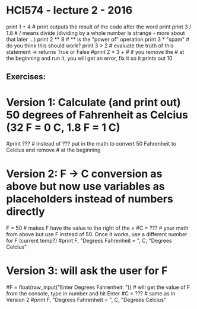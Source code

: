 # HCI574 - lecture 2 - 2016

print 1 + 4 # print outputs the result of the code after the word print
print 3 / 1.8 # / means divide (dividing by a whole number is strange - more about that later ...)
print 2 ** 8 # ** is the "power of" operation
print 3 * "spam" # do you think this should work?
print 3 > 2 # evaluate the truth of this statement -> returns True or False
#print 2 * 3 + # if you remove the # at the beginning and run it, you will get an error, fix it so it prints out 10

## Exercises:

# Version 1: Calculate (and print out) 50 degrees of Fahrenheit as Celcius (32 F  = 0 C, 1.8 F = 1 C)
#print ??? # instead of ??? put in the math to convert 50 Fahrenheit to Celcius and remove # at the beginning

# Version 2: F -> C conversion as above but now use variables as placeholders instead of numbers directly
F = 50 # makes F have the value to the right of the =
#C = ??? # your math from above but use F instead of 50. Once it works, use a different number for F (current temp?)
#print F, "Degrees Fahrenheit  = ", C, "Degrees Celcius"

# Version 3: will ask the user for F 
#F = float(raw_input("Enter Degrees Fahrenheit: ")) # will get the value of F from the console, type in number and hit Enter
#C = ??? # same as in Version 2
#print F, "Degrees Fahrenheit  = ", C, "Degrees Celcius"
